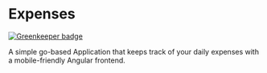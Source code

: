 # Expenses

[![Greenkeeper badge](https://badges.greenkeeper.io/oxisto/expenses.svg)](https://greenkeeper.io/)

A simple go-based Application that keeps track of your daily expenses with a mobile-friendly Angular frontend.
